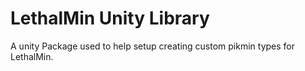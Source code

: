 # LethalMin Unity Library
A unity Package used to help setup creating custom pikmin types for LethalMin.
